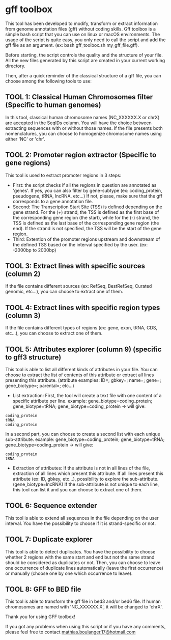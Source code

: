 gff toolbox
=============

This tool has been developed to modify, transform or extract information from genome annotation files (gff) without coding skills. 
Gff toolbox is a simple bash script that you can use on linux or macOS environments. 
The usage of the script is quite easy, you only need to call the script and add the gff file as an argument. (ex: bash gff_toolbox.sh my_gff_file.gff).

Before starting, the script controls the quality and the structure of your file. 
All the new files generated by this script are created in your current working directory. 

Then, after a quick reminder of the classical structure of a gff file, you can choose among the following tools to use:


TOOL 1: Classical Human Chromosomes filter (Specific to human genomes)
---------------------------------------------------------------------
In this tool, classical human chromosome names (NC_XXXXXX.X or chrX) are accepted in the SeqIDs column. You will have the choice between extracting sequences with or without those names. If the file presents both nomenclatures, you can choose to homogenize chromosome names using either 'NC' or 'chr'.


TOOL 2: Promoter region extractor (Specific to gene regions)
------------------------------------------------------------
This tool is used to extract promoter regions in 3 steps:
- First: the script checks if all the regions in question are annotated as 'genes'. 
	If yes, you can also filter by gene-subtype (ex: coding_protein, pseudogene, tRNA, lncRNA, etc...)
	If not, please, make sure that the gff corresponds to a gene annotation file.
- Second: The Transcription Start Site (TSS) is defined depending on the gene strand. 
	For the (+) strand, the TSS is defined as the first base of the corresponding gene region (the start), while for the (-) strand, the TSS is defined as the last base of the corresponding gene region (the end). 
	If the strand is not specified, the TSS will be the start of the gene region.
- Third: Extention of the promoter regions upstream and downstream of the defined TSS based on the interval specified by the user. (ex: -2000bp to 2000bp)


TOOL 3: Extract lines with specific sources (column 2)
------------------------------------------------------
If the file contains different sources (ex: RefSeq, BestRefSeq, Curated genomic, etc...), you can choose to extract one of them.


TOOL 4: Extract lines with specific region types (column 3)
-------------------------------------------------------------
If the file contains different types of regions (ex: gene, exon, tRNA, CDS, etc...), you can choose to extract one of them.


TOOL 5: Attributes explorer (column 9) (specific to gff3 structure)
-------------------------------------------------------------------
This tool is able to list all different kinds of attributes in your file. You can choose to extract the list of contents of this attribute or extract all lines presenting this attribute. (attribute examples: ID=; gbkey=; name=; gene=; gene_biotype=; parental=; etc...)

- List extraction:
First, the tool will create a text file with one content of a specific attribute per line.
example: gene_biotype=coding_protein; gene_biotype=tRNA; gene_biotype=coding_protein -> will give:
	
```shell
coding_protein
tRNA
coding_protein
```

In a second part, you can choose to create a second list with each unique sub-attribute. 
example: gene_biotype=coding_protein; gene_biotype=tRNA; gene_biotype=coding_protein -> will give:
	
```shell
coding_protein
tRNA
```

- Extraction of attributes:
If the attribute is not in all lines of the file, extraction of all lines which present this attribute. 
If all lines present this attribute (ex: ID, gbkey, etc...), possibility to explore the sub-attribute. (gene_biotype=lncRNA) 
If the sub-attribute is not unique to each line, this tool can list it and you can choose to extract one of them.


TOOL 6: Sequence extender
-------------------------
This tool is able to extend all sequences in the file depending on the user interval. You have the possibility to choose if it is strand-specific or not.


TOOL 7: Duplicate explorer
-----------------------
This tool is able to detect duplicates. 
You have the possibility to choose whether 2 regions with the same start and end but not the same strand should be considered as duplicates or not. 
Then, you can choose to leave one occurrence of duplicate lines automatically (leave the first occurrence) or manually (choose one by one which occurrence to leave).


TOOL 8: GFF to BED file
-----------------------
This tool is able to transform the gff file in bed3 and/or bed6 file. If human chromosomes are named with 'NC_XXXXXX.X', it will be changed to 'chrX'.


Thank you for using GFF toolbox!

If you got any problems when using this script or if you have any comments, please feel free to contact mathias.boulanger.17@hotmail.com

